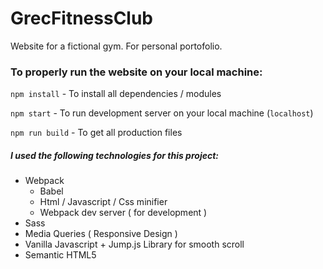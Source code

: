 # GrecFitnessClub
Website for a fictional gym. For personal portofolio.

### To properly run the website on your local machine:

`npm install` - To install all dependencies / modules

`npm start` - To run development server on your local machine (`localhost`)

`npm run build` - To get all production files

##### I used the following technologies for this project:

- Webpack
  - Babel
  - Html / Javascript / Css minifier
  - Webpack dev server ( for development )
- Sass
- Media Queries ( Responsive Design )
- Vanilla Javascript + Jump.js Library for smooth scroll
- Semantic HTML5
